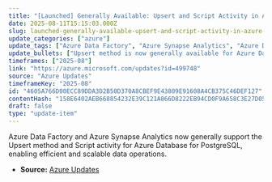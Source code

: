 ```yaml
---
title: "[Launched] Generally Available: Upsert and Script Activity in Azure Data Factory and Azure Synapse Analytics for Azure Database for PostgreSQL"
date: 2025-08-11T15:15:03.000Z
slug: launched-generally-available-upsert-and-script-activity-in-azure-data-factory-and-azure-synapse-analytics-for-azure-database-for-postgresql
update_categories: ["azure"]
update_tags: ["Azure Data Factory", "Azure Synapse Analytics", "Azure Database for PostgreSQL", "Upsert", "Script activity", "General Availability"]
update_bullets: ["Upsert method is now generally available for Azure Database for PostgreSQL in Azure Data Factory and Azure Synapse Analytics.", "Script activity support is also generally available for these services with Azure Database for PostgreSQL.", "These features allow declarative, scalable, and efficient data operations within the Azure ecosystem."]
timeframes: ["2025-08"]
link: "https://azure.microsoft.com/updates?id=499748"
source: "Azure Updates"
timeframeKey: "2025-08"
id: "4605A766D00ECC89DDA3D2B50D370A8CBEF9E43809E91608A4CB375C46DEF127"
contentHash: "158E6402AEB668854232E39C121A866D8222EB94CD0F9A658C3E27D0589448D7"
draft: false
type: "update-item"
---
```


Azure Data Factory and Azure Synapse Analytics now generally support the Upsert method and Script activity for Azure Database for PostgreSQL, enabling efficient and scalable data operations.

- **Source:** [Azure Updates](https://azure.microsoft.com/updates?id=499748)
